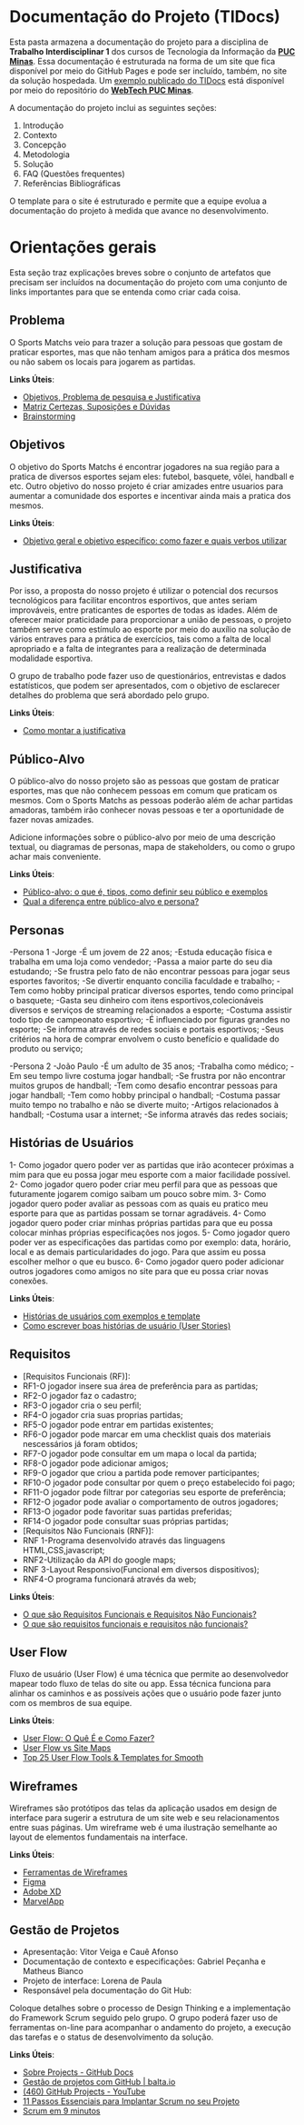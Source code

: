 # Documentação do Projeto (TIDocs)

Esta pasta armazena a documentação do projeto para a disciplina de **Trabalho Interdisciplinar 1** dos cursos de Tecnologia da Informação da **[PUC Minas](https://pucminas.br)**. Essa documentação é estruturada na forma de um site que fica disponível por meio do GitHub Pages e pode ser incluído, também, no site da solução hospedada. Um [exemplo publicado do TIDocs](https://webtech-puc-minas.github.io/ti1-template/) está disponível por meio do repositório do **[WebTech PUC Minas](https://github.com/webtech-pucminas)**.

A documentação do projeto inclui as seguintes seções:

1. Introdução
2. Contexto
3. Concepção
4. Metodologia
5. Solução
6. FAQ (Questões frequentes)
7. Referências Bibliográficas

O template para o site é estruturado e permite que a equipe evolua a documentação do projeto à medida que avance no desenvolvimento.

# Orientações gerais

Esta seção traz explicações breves sobre o conjunto de artefatos que precisam ser incluídos na documentação do projeto com uma conjunto de links importantes para que se entenda como criar cada coisa. 

## Problema

O Sports Matchs veio para trazer a solução para pessoas que gostam de praticar esportes, mas que não tenham amigos para a prática dos mesmos ou não sabem os locais para jogarem as partidas.


**Links Úteis**:

- [Objetivos, Problema de pesquisa e Justificativa](https://medium.com/@versioparole/objetivos-problema-de-pesquisa-e-justificativa-c98c8233b9c3)
- [Matriz Certezas, Suposições e Dúvidas](https://medium.com/educa%C3%A7%C3%A3o-fora-da-caixa/matriz-certezas-suposi%C3%A7%C3%B5es-e-d%C3%BAvidas-fa2263633655)
- [Brainstorming](https://www.euax.com.br/2018/09/brainstorming/)

## Objetivos

O objetivo do Sports Matchs é encontrar jogadores na sua região para a pratica de diversos esportes sejam eles: futebol, basquete, vôlei, handball e etc. Outro objetivo do nosso projeto é criar amizades entre usuarios para aumentar a comunidade dos esportes e incentivar ainda mais a pratica dos mesmos.

**Links Úteis**:

- [Objetivo geral e objetivo específico: como fazer e quais verbos utilizar](https://blog.mettzer.com/diferenca-entre-objetivo-geral-e-objetivo-especifico/)

## Justificativa

Por isso, a proposta do nosso projeto é utilizar o potencial dos recursos tecnológicos para facilitar encontros esportivos, que antes seriam improváveis, entre praticantes de esportes de todas as idades. Além de oferecer maior praticidade para proporcionar a união de pessoas, o projeto também serve como estímulo ao esporte por meio do auxílio na solução de vários entraves para a prática de exercícios, tais como a falta de local apropriado e a falta de integrantes para a realização de determinada modalidade esportiva.

O grupo de trabalho pode fazer uso de questionários, entrevistas e dados estatísticos, que podem ser apresentados, com o objetivo de esclarecer detalhes do problema que será abordado pelo grupo.

**Links Úteis**:

- [Como montar a justificativa](https://guiadamonografia.com.br/como-montar-justificativa-do-tcc/)

## Público-Alvo

O público-alvo do nosso projeto são as pessoas que gostam de praticar esportes, mas que não conhecem pessoas em comum que praticam os mesmos. Com o Sports Matchs as pessoas poderão além de achar partidas amadoras, também irão conhecer novas pessoas e ter a oportunidade de fazer novas amizades. 

Adicione informações sobre o público-alvo por meio de uma descrição textual, ou diagramas de personas, mapa de stakeholders, ou como o grupo achar mais conveniente.

**Links Úteis**:

- [Público-alvo: o que é, tipos, como definir seu público e exemplos](https://klickpages.com.br/blog/publico-alvo-o-que-e/)
- [Qual a diferença entre público-alvo e persona?](https://rockcontent.com/blog/diferenca-publico-alvo-e-persona/)

## Personas
-Persona 1
-Jorge
-É um jovem de 22 anos;
-Estuda educação física e trabalha em uma loja como vendedor;
-Passa a maior parte do seu dia estudando;
-Se frustra pelo fato de não encontrar pessoas para jogar seus esportes favoritos;
-Se divertir enquanto concilia faculdade e trabalho;
-Tem como hobby principal praticar diversos esportes, tendo como principal o basquete;
-Gasta seu dinheiro com itens esportivos,colecionáveis diversos e serviços de streaming
relacionados a esporte;
-Costuma assistir todo tipo de campeonato esportivo;
-É influenciado por figuras grandes no esporte;
-Se informa através de redes sociais e portais esportivos;
-Seus critérios na hora de comprar envolvem o custo benefício e qualidade do produto ou
serviço;

-Persona 2
-João Paulo
-É um adulto de 35 anos;
-Trabalha como médico;
-Em seu tempo livre costuma jogar handball;
-Se frustra por não encontrar muitos grupos de handball;
-Tem como desafio encontrar pessoas para jogar handball;
-Tem como hobby principal o handball;
-Costuma passar muito tempo no trabalho e não se diverte muito;
-Artigos relacionados à handball;
-Costuma usar a internet;
-Se informa através das redes sociais;

## Histórias de Usuários

1- Como jogador quero poder ver as partidas que irão acontecer próximas a mim para que
eu possa jogar meu esporte com a maior facilidade possível.
2- Como jogador quero poder criar meu perfil para que as pessoas que futuramente jogarem
comigo saibam um pouco sobre mim.
3- Como jogador quero poder avaliar as pessoas com as quais eu pratico meu esporte para
que as partidas possam se tornar agradáveis.
4- Como jogador quero poder criar minhas próprias partidas para que eu possa colocar
minhas próprias especificações nos jogos.
5- Como jogador quero poder ver as especificações das partidas como por exemplo: data,
horário, local e as demais particularidades do jogo. Para que assim eu possa escolher
melhor o que eu busco.
6- Como jogador quero poder adicionar outros jogadores como amigos no site para que eu
possa criar novas conexões.

**Links Úteis**:

- [Histórias de usuários com exemplos e template](https://www.atlassian.com/br/agile/project-management/user-stories)
- [Como escrever boas histórias de usuário (User Stories)](https://medium.com/vertice/como-escrever-boas-users-stories-hist%C3%B3rias-de-usu%C3%A1rios-b29c75043fac)

## Requisitos



- [Requisitos Funcionais (RF)]:
- RF1-O jogador insere sua área de preferência para as partidas;
- RF2-O jogador faz o cadastro;
- RF3-O jogador cria o seu perfil;
- RF4-O jogador cria suas proprias partidas;
- RF5-O jogador pode entrar em partidas existentes;
- RF6-O jogador pode marcar em uma checklist quais dos materiais nescessários já foram obtidos;
- RF7-O jogador pode consultar em um mapa o local da partida;
- RF8-O jogador pode adicionar amigos;
- RF9-O jogador que criou a partida pode remover participantes;
- RF10-O jogador pode consultar por quem o preço estabelecido foi pago;
- RF11-O jogador pode filtrar por categorias seu esporte de preferência;
- RF12-O jogador pode avaliar o comportamento de outros jogadores;
- RF13-O jogador pode favoritar suas partidas preferidas;
- RF14-O jogador pode consultar suas próprias partidas;
- [Requisitos Não Funcionais (RNF)]:
- RNF 1-Programa desenvolvido através das linguagens HTML,CSS,javascript;
- RNF2-Utilização da API do google maps;
- RNF 3-Layout Responsivo(Funcional em diversos dispositivos);
- RNF4-O programa funcionará através da web;



**Links Úteis**:

- [O que são Requisitos Funcionais e Requisitos Não Funcionais?](https://codificar.com.br/requisitos-funcionais-nao-funcionais/)
- [O que são requisitos funcionais e requisitos não funcionais?](https://analisederequisitos.com.br/requisitos-funcionais-e-requisitos-nao-funcionais-o-que-sao/)

## User Flow

Fluxo de usuário (User Flow) é uma técnica que permite ao desenvolvedor mapear todo fluxo de telas do site ou app. Essa técnica funciona para alinhar os caminhos e as possíveis ações que o usuário pode fazer junto com os membros de sua equipe.

**Links Úteis**:

- [User Flow: O Quê É e Como Fazer?](https://medium.com/7bits/fluxo-de-usu%C3%A1rio-user-flow-o-que-%C3%A9-como-fazer-79d965872534)
- [User Flow vs Site Maps](http://designr.com.br/sitemap-e-user-flow-quais-as-diferencas-e-quando-usar-cada-um/)
- [Top 25 User Flow Tools &amp; Templates for Smooth](https://www.mockplus.com/blog/post/user-flow-tools)

## Wireframes

Wireframes são protótipos das telas da aplicação usados em design de interface para sugerir a estrutura de um site web e seu relacionamentos entre suas páginas. Um wireframe web é uma ilustração semelhante ao layout de elementos fundamentais na interface.

**Links Úteis**:

- [Ferramentas de Wireframes](https://rockcontent.com/blog/wireframes/)
- [Figma](https://www.figma.com/)
- [Adobe XD](https://www.adobe.com/br/products/xd.html#scroll)
- [MarvelApp](https://marvelapp.com/developers/documentation/tutorials/)

## Gestão de Projetos

- Apresentação: Vitor Veiga e Cauê Afonso
- Documentação de contexto e especificações: Gabriel Peçanha e Matheus Bianco
- Projeto de interface: Lorena de Paula
- Responsável pela documentação do Git Hub: 

Coloque detalhes sobre o processo de Design Thinking e a implementação do Framework Scrum seguido pelo grupo. O grupo poderá fazer uso de ferramentas on-line para acompanhar o andamento do projeto, a execução das tarefas e o status de desenvolvimento da solução.

**Links Úteis**:

- [Sobre Projects - GitHub Docs](https://docs.github.com/pt/issues/planning-and-tracking-with-projects/learning-about-projects/about-projects)
- [Gestão de projetos com GitHub | balta.io](https://balta.io/blog/gestao-de-projetos-com-github)
- [(460) GitHub Projects - YouTube](https://www.youtube.com/playlist?list=PLiO7XHcmTsldZR93nkTFmmWbCEVF_8F5H)
- [11 Passos Essenciais para Implantar Scrum no seu Projeto](https://mindmaster.com.br/scrum-11-passos/)
- [Scrum em 9 minutos](https://www.youtube.com/watch?v=XfvQWnRgxG0)
